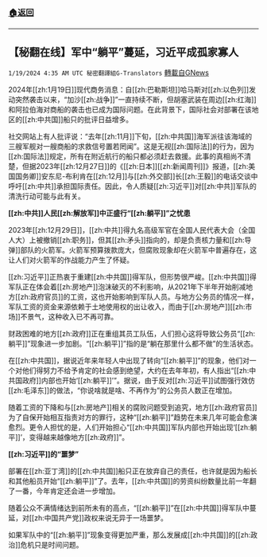 ###  [:house:返回](README.md)
---


## 【秘翻在线】军中“躺平”蔓延，习近平成孤家寡人
`1/19/2024 4:35 AM UTC 秘密翻譯組G-Translators` [轉載自GNews](https://gnews.org/articles/2234184)

2024年[[zh:1月19日]]现代商务消息：自[[zh:巴勒斯坦]]哈马斯对[[zh:以色列]]发动突然袭击以来，“加沙[[zh:战争]]”一直持续不断，但胡塞武装在周边[[zh:红海]]和阿拉伯海对商船的袭击也已成为国际问题。在此背景下，国际社会对部署在该地区的[[zh:中共国]]船只的批评日益增多。

社交网站上有人批评说：“去年[[zh:11月]]下旬，[[zh:中共国]]海军派往该海域的三艘军舰对一艘商船的求救信号置若罔闻”。这是无视[[zh:国际法]]的行为，因为[[zh:国际法]]规定，所有在附近航行的船只都必须赶去救援。此事的真相尚不清楚，但据2023年[[zh:12月27日]]的《[[zh:日本]][[zh:新闻周刊]]》报道，[[zh:美国国务卿]]安东尼\-布利肯在[[zh:12月]]与[[zh:外交部]]长[[zh:王毅]]的电话交谈中呼吁[[zh:中共]]承担国际责任。因此，令人质疑[[zh:习近平]]对[[zh:中共]]军队的清洗行动可能与此有关。

**[[zh:中共]]人民[[zh:解放军]]中正盛行“[[zh:躺平]]”之忧患**

2023年[[zh:12月29日]]，[[zh:中共]]得九名高级军官在全国人民代表大会（全国人大）上被撤销[[zh:职务]]，但其[[zh:矛头]]指向的，却是负责核力量和[[zh:导弹]]部队的火箭军。火箭军预算拨款庞大，但腐败现象却在火箭军中普遍存在，这让人们对火箭军的作战能力产生了怀疑。

[[zh:习近平]]正热衷于重建[[zh:中共国]]得军队，但形势很严峻。[[zh:中共国]]得军队正在体会着[[zh:房地产]]泡沫破灭的不利影响，从2021年下半年开始削减地方[[zh:政府官员]]的工资，这也开始影响到军队人员。与地方公务员的情况一样，军队工资的资金来源依赖于土地使用权的出让收入，而由于[[zh:房地产]][[zh:市场]]不景气，这种收入已不再可靠。

财政困难的地方[[zh:政府]]正在重组其员工队伍，人们担心这将导致公务员“[[zh:躺平]]”现象进一步加剧。“[[zh:躺平]]”指的是“躺在那里什么都不做”的生活状态。

在[[zh:中共国]]，据说近年来年轻人中出现了转向“[[zh:躺平]]”的现象，他们对一个对他们得努力不给予肯定的社会感到绝望，大约在去年年初，有人指出“[[zh:中共国政府]]内部也开始‘[[zh:躺平]]’”。据说，由于反对[[zh:习近平]]试图强行效仿[[zh:毛泽东]]的做法，“你说啥就是啥、不再作为”的公务员人数正在增加。

随着工资的下降和与[[zh:房地产]]相关的腐败问题受到追究，地方[[zh:政府官员]]为了自保开始相互指责对方的罪行，这种“[[zh:躺平]]”趋势在未来几年可能会愈演愈烈。更令人担忧的是，人们开始担心“[[zh:中共国]]军队内部也开始出现‘[[zh:躺平]]’，变得越来越像地方[[zh:政府]]”。

**[[zh:习近平]]的“噩梦”**

部署在[[zh:亚丁湾]]的[[zh:中共国]]船只正在放弃自己的责任，也许就是因为船长和其他船员开始“[[zh:躺平]]”了。去年，[[zh:中共国]]的劳资纠纷数量比前一年翻了一番，今年肯定还会进一步增加。

随着公众不满情绪达到前所未有的高点，“[[zh:躺平]]”在[[zh:中共国]]得军队中蔓延，对[[zh:中国共产党]]政权来说无异于一场噩梦。

如果军队中的“[[zh:躺平]]”现象变得更加严重，那么发展成[[zh:中共国]]的[[zh:政治]]危机只是时间问题。
